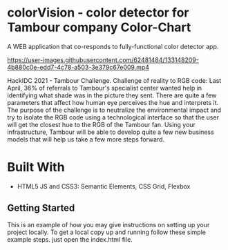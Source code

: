 ﻿# colorVision - color detector for Tambour company Color-Chart

A WEB application that co-responds to fully-functional color detector app.</br>

https://user-images.githubusercontent.com/62481484/133148209-4b880c0e-edd7-4c78-a503-3e379c67e009.mp4

HackIDC 2021 - Tambour Challenge.
Challenge of reality to RGB code:
Last April, 36% of referrals to Tambour's specialist center wanted help in identifying what shade was in the picture they sent.
There are quite a few parameters that affect how human eye perceives the hue and interprets it.
The purpose of the challenge is to neutralize the environmental impact and try to isolate the RGB code using a technological interface so that the user will get the closest hue to the RGB of the Tambour fan.
Using your infrastructure, Tambour will be able to develop quite a few new business models that will help us take a few more steps forward.

# Built With

- HTML5  JS and CSS3: Semantic Elements, CSS Grid, Flexbox

<!-- GETTING STARTED -->

## Getting Started

This is an example of how you may give instructions on setting up your project locally.
To get a local copy up and running follow these simple example steps.
just open the index.html file.




